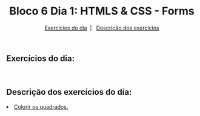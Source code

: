 <h1 align="center">Bloco 6 Dia 1: HTMLS & CSS - Forms</h1>

<p align="center">
  <a href="#exercicio">Exercícios do dia</a>&nbsp;&nbsp;|&nbsp;&nbsp;
  <a href="#descricao">Descrição dos exercícios</a>
</p>

</br>
<h2 id="exercicio">Exercícios do dia:</h2>



</br>
<h2 id="descricao">Descrição dos exercícios do dia:</h2>

<li id=""><a href="">Colorir os quadrados.</a></li>